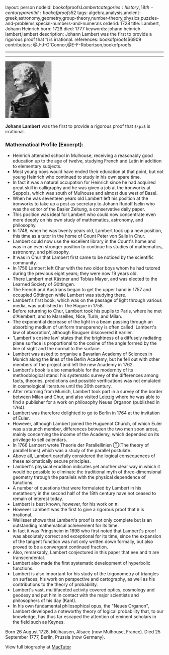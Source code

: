 layout: person
nodeid: bookofproofs$Lambert
categories: history,18th-century
parentid: bookofproofs$52
tags: algebra,analysis,ancient-greek,astronomy,geometry,group-theory,number-theory,physics,puzzles-and-problems,special-numbers-and-numerals
orderid: 1728
title: Lambert, Johann Heinrich
born: 1728
died: 1777
keywords: johann heinrich lambert,lambert
description: Johann Lambert was the first to provide a rigorous proof that π is irrational.
references: bookofproofs$6909
contributors: @J-J-O'Connor,@E-F-Robertson,bookofproofs

---



---

![Lambert.jpg](https://github.com/bookofproofs/bookofproofs.github.io/blob/main/_sources/_assets/images/portraits/Lambert.jpg?raw=true)

**Johann Lambert** was the first to provide a rigorous proof that `$\pi$` is irrational.

### Mathematical Profile (Excerpt):
* Heinrich attended school in Mulhouse, receiving a reasonably good education up to the age of twelve, studying French and Latin in addition to elementary subjects.
* Most young boys would have ended their education at that point, but not young Heinrich who continued to study in his own spare time.
* In fact it was a natural occupation for Heinrich since he had acquired great skill in calligraphy and he was given a job at the ironworks at Seppois, which was south of Mulhouse and almost due west of Basel.
* When he was seventeen years old Lambert left his position at the ironworks to take up a post as secretary to Johann Rudolf Iselin who was the editor of the Basler Zeitung, a conservative daily paper.
* This position was ideal for Lambert who could now concentrate even more deeply on his own study of mathematics, astronomy, and philosophy.
* In 1748, when he was twenty years old, Lambert took up a new position, this time as a tutor in the home of Count Peter von Salis in Chur.
* Lambert could now use the excellent library in the Count's home and was in an even stronger position to continue his studies of mathematics, astronomy, and philosophy.
* It was in Chur that Lambert first came to be noticed by the scientific community.
* In 1756 Lambert left Chur with the two older boys whom he had tutored during the previous eight years; they were now 19 years old.
* There Lambert met Kästner and Tobias Mayer, and was elected to the Learned Society of Göttingen.
* The French and Austrians began to get the upper hand in 1757 and occupied Göttingen while Lambert was studying there.
* Lambert's first book, which was on the passage of light through various media, was published in The Hague in 1758.
* Before returning to Chur, Lambert took his pupils to Paris, where he met d'Alembert, and to Marseilles, Nice, Turin, and Milan.
* The exponential decrease of the light in a beam passing through an absorbing medium of uniform transparency is often called 'Lambert's law of absorption', although Bouguer discovered it earlier.
* 'Lambert's cosine law' states that the brightness of a diffusely radiating plane surface is proportional to the cosine of the angle formed by the line of sight and the normal to the surface.
* Lambert was asked to organise a Bavarian Academy of Sciences in Munich along the lines of the Berlin Academy, but he fell out with other members of the project and left the new Academy in 1762.
* Lambert's book is also remarkable for the modernity of its methodological stand: his systematic survey of the differences among facts, theories, predictions and possible verifications was not emulated in cosmological literature until the 20th  century.
* After returning from Munich, Lambert took part in a survey of the border between Milan and Chur, and also visited Leipzig where he was able to find a publisher for a work on philosophy Neues Organon (published in 1764).
* Lambert was therefore delighted to go to Berlin in 1764 at the invitation of Euler.
* However, although Lambert joined the Huguenot Church, of which Euler was a staunch member, differences between the two men soon arose, mainly concerning the income of the Academy, which depended on its privilege to sell calendars.
* In 1766 Lambert wrote Theorie der Parallellinien Ⓣ(The theory of parallel lines) which was a study of the parallel postulate.
* Above all, Lambert carefully considered the logical consequences of these axiomatically secure principles.
* Lambert's physical erudition indicates yet another clear way in which it would be possible to eliminate the traditional myth of three-dimensional geometry through the parallels with the physical dependence of functions.
* A number of questions that were formulated by Lambert in his metatheory in the second half of the 18th  century have not ceased to remain of interest today.
* Lambert is best known, however, for his work on π.
* However Lambert was the first to give a rigorous proof that π is irrational.
* Wallisser shows that Lambert's proof is not only complete but is an outstanding mathematical achievement for its time.
* In fact it was Pringsheim in 1898 who first noted that Lambert's proof was absolutely correct and exceptional for its time, since the expansion of the tangent function was not only written down formally, but also proved to be a convergent continued fraction.
* Also, remarkably, Lambert conjectured in this paper that eee and π are transcendental.
* Lambert also made the first systematic development of hyperbolic functions.
* Lambert is also important for his study of the trigonometry of triangles on surfaces, his work on perspective and cartography, as well as his contributions to the theory of probability.
* Lambert's vast, multifaceted activity covered optics, cosmology and geodesy and put him in contact with the major scientists and philosophers of his day (Kant).
* In his own fundamental philosophical opus, the "Neues Organon", Lambert developed a noteworthy theory of logical probability that, to our knowledge, has thus far escaped the attention of eminent scholars in the field such as Keynes.

Born 26 August 1728, Mülhausen, Alsace (now Mulhouse, France). Died 25 September 1777, Berlin, Prussia (now Germany).

View full biography at [MacTutor](https://mathshistory.st-andrews.ac.uk/Biographies/Lambert/)
